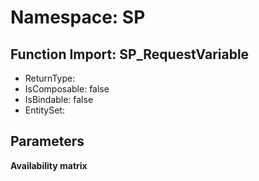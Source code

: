 # Namespace: SP

## Function Import: SP_RequestVariable

- ReturnType: 
- IsComposable: false
- IsBindable: false
- EntitySet: 

## Parameters

**Availability matrix**


